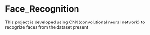 # Face_Recognition

This project is developed using CNN(convolutional neural network) to recognize faces from the dataset present
